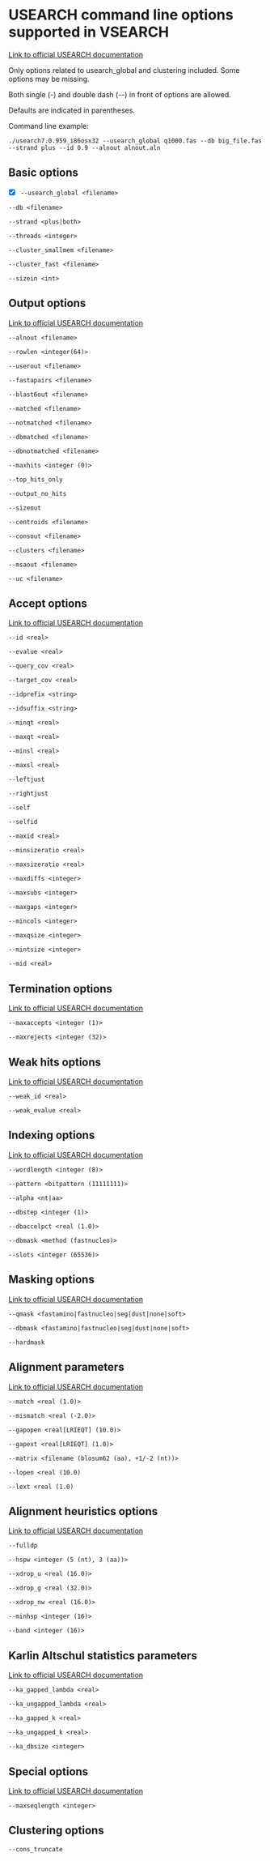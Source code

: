 # USEARCH command line options supported in VSEARCH

[Link to official USEARCH documentation](http://www.drive5.com/usearch/manual/usearch_algo.html)

Only options related to usearch_global and clustering included. Some options may be missing.

Both single (-) and double dash (--) in front of options are allowed.

Defaults are indicated in parentheses.

Command line example:

	./usearch7.0.959_i86osx32 --usearch_global q1000.fas --db big_file.fas --strand plus --id 0.9 --alnout alnout.aln


## Basic options

- [x] `--usearch_global <filename>`

`--db <filename>`

`--strand <plus|both>`

`--threads <integer>`

`--cluster_smallmem <filename>`

`--cluster_fast <filename>`

`--sizein <int>`


## Output options

[Link to official USEARCH documentation](http://www.drive5.com/usearch/manual/output_files.html)

`--alnout <filename>`

`--rowlen <integer(64)>`

`--userout <filename>`

`--fastapairs <filename>`

`--blast6out <filename>`

`--matched <filename>`

`--notmatched <filename>`

`--dbmatched <filename>`

`--dbnotmatched <filename>`

`--maxhits <integer (0)>`

`--top_hits_only`

`--output_no_hits`

`--sizeout`

`--centroids <filename>`

`--consout <filename>`

`--clusters <filename>`

`--msaout <filename>`

`--uc <filename>`


## Accept options

[Link to official USEARCH documentation](http://www.drive5.com/usearch/manual/accept_options.html)

`--id <real>`

`--evalue <real>`

`--query_cov <real>`

`--target_cov <real>`

`--idprefix <string>`

`--idsuffix <string>`

`--minqt <real>`

`--maxqt <real>`

`--minsl <real>`

`--maxsl <real>`

`--leftjust`

`--rightjust`

`--self`

`--selfid`

`--maxid <real>`

`--minsizeratio <real>`

`--maxsizeratio <real>`

`--maxdiffs <integer>`

`--maxsubs <integer>`

`--maxgaps <integer>`

`--mincols <integer>`

`--maxqsize <integer>`

`--mintsize <integer>`

`--mid <real>`


## Termination options

[Link to official USEARCH documentation](http://www.drive5.com/usearch/manual/termination_options.html)

`--maxaccepts <integer (1)>`

`--maxrejects <integer (32)>`


## Weak hits options

[Link to official USEARCH documentation](http://www.drive5.com/usearch/manual/weak_hits.html)

`--weak_id <real>`

`--weak_evalue <real>`


## Indexing options

[Link to official USEARCH documentation](http://www.drive5.com/usearch/manual/indexing_options.html)

`--wordlength <integer (8)>`

`--pattern <bitpattern (11111111)>`

`--alpha <nt|aa>`

`--dbstep <integer (1)>`

`--dbaccelpct <real (1.0)>`

`--dbmask <method (fastnucleo)>`

`--slots <integer (65536)>`


## Masking options

[Link to official USEARCH documentation](http://www.drive5.com/usearch/manual/masking_options.html)

`--qmask <fastamino|fastnucleo|seg|dust|none|soft>`

`--dbmask <fastamino|fastnucleo|seg|dust|none|soft>`

`--hardmask`


## Alignment parameters

[Link to official USEARCH documentation](http://www.drive5.com/usearch/manual/aln_params.html)

`--match <real (1.0)>`

`--mismatch <real (-2.0)>`

`--gapopen <real[LRIEQT] (10.0)>`

`--gapext <real[LRIEQT] (1.0)>`

`--matrix <filename (blosum62 (aa), +1/-2 (nt))>`

`--lopen <real (10.0)`

`--lext <real (1.0)`


## Alignment heuristics options

[Link to official USEARCH documentation](http://www.drive5.com/usearch/manual/aln_heuristics.html)

`--fulldp`

`--hspw <integer (5 (nt), 3 (aa))>`

`--xdrop_u <real (16.0)>`

`--xdrop_g <real (32.0)>`

`--xdrop_nw <real (16.0)>`

`--minhsp <integer (16)>`

`--band <integer (16)>`


## Karlin Altschul statistics parameters

[Link to official USEARCH documentation](http://www.drive5.com/usearch/manual/karlin_altschul.html)

`--ka_gapped_lambda <real>`

`--ka_ungapped_lambda <real>`

`--ka_gapped_k <real>`

`--ka_ungapped_k <real>`

`--ka_dbsize <integer>`


## Special options

[Link to official USEARCH documentation](http://www.drive5.com/usearch/manual/opt_maxseqlength.html)

`--maxseqlength <integer>`


## Clustering options

`--cons_truncate`
